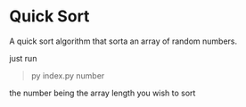 # Quick Sort
A quick sort algorithm that sorta an array of random numbers. 

just run
> py index.py number

the number being the array length you wish to sort 